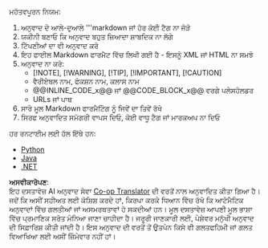 <!--
CO_OP_TRANSLATOR_METADATA:
{
  "original_hash": "b38003a665ea7b9d02564a2d900e21a8",
  "translation_date": "2025-06-18T08:57:53+00:00",
  "source_file": "03-GettingStarted/06-http-streaming/solution/README.md",
  "language_code": "pa"
}
-->
ਮਹੱਤਵਪੂਰਨ ਨਿਯਮ:
1. ਅਨੁਵਾਦ ਦੇ ਆਲੇ-ਦੁਆਲੇ '''markdown ਜਾਂ ਹੋਰ ਕੋਈ ਟੈਗ ਨਾ ਜੋੜੋ
2. ਯਕੀਨੀ ਬਣਾਓ ਕਿ ਅਨੁਵਾਦ ਬਹੁਤ ਜ਼ਿਆਦਾ ਸ਼ਾਬਦਿਕ ਨਾ ਲੱਗੇ
3. ਟਿੱਪਣੀਆਂ ਦਾ ਵੀ ਅਨੁਵਾਦ ਕਰੋ
4. ਇਹ ਫਾਈਲ Markdown ਫਾਰਮੈਟ ਵਿੱਚ ਲਿਖੀ ਗਈ ਹੈ - ਇਸਨੂੰ XML ਜਾਂ HTML ਨਾ ਸਮਝੋ
5. ਅਨੁਵਾਦ ਨਾ ਕਰੋ:
   - [!NOTE], [!WARNING], [!TIP], [!IMPORTANT], [!CAUTION]
   - ਵੈਰੀਏਬਲ ਨਾਮ, ਫੰਕਸ਼ਨ ਨਾਮ, ਕਲਾਸ ਨਾਮ
   - @@INLINE_CODE_x@@ ਜਾਂ @@CODE_BLOCK_x@@ ਵਰਗੇ ਪਲੇਸਹੋਲਡਰ
   - URLs ਜਾਂ ਪਾਥ
6. ਸਾਰੇ ਮੂਲ Markdown ਫਾਰਮੈਟਿੰਗ ਨੂੰ ਜਿਵੇਂ ਦਾ ਤਿਵੇਂ ਰੱਖੋ
7. ਸਿਰਫ ਅਨੁਵਾਦਿਤ ਸਮੱਗਰੀ ਵਾਪਸ ਦਿਓ, ਕੋਈ ਵਾਧੂ ਟੈਗ ਜਾਂ ਮਾਰਕਅਪ ਨਾ ਦਿਓ

ਹਰ ਰਨਟਾਈਮ ਲਈ ਹੱਲ ਇੱਥੇ ਹਨ:

- [Python](./python/README.md)
- [Java](./java/README.md)
- [.NET](./dotnet/README.md)

**ਅਸਵੀਕਾਰੋਪਣ**:  
ਇਹ ਦਸਤਾਵੇਜ਼ AI ਅਨੁਵਾਦ ਸੇਵਾ [Co-op Translator](https://github.com/Azure/co-op-translator) ਦੀ ਵਰਤੋਂ ਨਾਲ ਅਨੁਵਾਦਿਤ ਕੀਤਾ ਗਿਆ ਹੈ। ਜਦੋਂ ਕਿ ਅਸੀਂ ਸਹੀਅਤ ਲਈ ਕੋਸ਼ਿਸ਼ ਕਰਦੇ ਹਾਂ, ਕਿਰਪਾ ਕਰਕੇ ਧਿਆਨ ਵਿੱਚ ਰੱਖੋ ਕਿ ਆਟੋਮੈਟਿਕ ਅਨੁਵਾਦਾਂ ਵਿੱਚ ਗਲਤੀਆਂ ਜਾਂ ਅਸਮਰਥਤਾਵਾਂ ਹੋ ਸਕਦੀਆਂ ਹਨ। ਮੂਲ ਦਸਤਾਵੇਜ਼ ਆਪਣੀ ਮੂਲ ਭਾਸ਼ਾ ਵਿੱਚ ਪ੍ਰਮਾਣਿਕ ਸਰੋਤ ਮੰਨਿਆ ਜਾਣਾ ਚਾਹੀਦਾ ਹੈ। ਜਰੂਰੀ ਜਾਣਕਾਰੀ ਲਈ, ਪੇਸ਼ੇਵਰ ਮਨੁੱਖੀ ਅਨੁਵਾਦ ਦੀ ਸਿਫ਼ਾਰਿਸ਼ ਕੀਤੀ ਜਾਂਦੀ ਹੈ। ਇਸ ਅਨੁਵਾਦ ਦੀ ਵਰਤੋਂ ਤੋਂ ਉਤਪੰਨ ਕਿਸੇ ਵੀ ਗਲਤਫਹਿਮੀ ਜਾਂ ਗਲਤ ਵਿਆਖਿਆ ਲਈ ਅਸੀਂ ਜ਼ਿੰਮੇਵਾਰ ਨਹੀਂ ਹਾਂ।